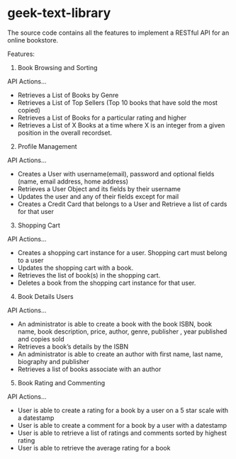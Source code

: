 # geek-text-library
The source code contains all the features to implement a RESTful API for an online bookstore.

Features:

1) Book Browsing and Sorting
    
API Actions...
   - Retrieves a List of Books by Genre
   - Retrieves a List of Top Sellers (Top 10 books that have sold the most copied)
   - Retrieves a List of Books for a particular rating and higher
   - Retrieves a List of X Books at a time where X is an integer from a given position 
     in the overall recordset.

2) Profile Management

API Actions...
  - Creates a User with username(email), password and optional fields (name, 
    email address, home address)
  - Retrieves a User Object and its fields by their username
  - Updates the user and any of their fields except for mail
  - Creates a Credit Card that belongs to a User and Retrieve a list of cards for 
    that user

3) Shopping Cart

API Actions...
  - Creates a shopping cart instance for a user. Shopping cart must belong to a 
    user
  - Updates the shopping cart with a book.
  - Retrieves the list of book(s) in the shopping cart.
  - Deletes a book from the shopping cart instance for that user.

4) Book Details Users

API Actions...
  - An administrator is able to create a book with the book ISBN, book 
    name, book description, price, author, genre, publisher , year published and 
    copies sold
  - Retrieves a book’s details by the ISBN
  - An administrator is able to create an author with first name, last 
    name, biography and publisher
  - Retrieves a list of books associate with an author

5) Book Rating and Commenting

API Actions...
  - User is able to create a rating for a book by a user on a 5 star scale with a 
    datestamp
  - User is able to create a comment for a book by a user with a datestamp
  - User is able to retrieve a list of ratings and comments sorted by highest 
    rating 
  - User is able to retrieve the average rating for a book
